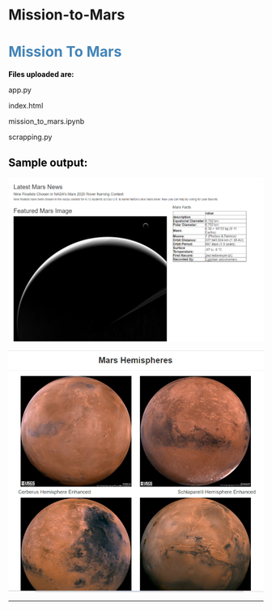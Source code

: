 # Mission-to-Mars
<h1 style="color: #4485b8;"><strong>Mission To Mars</strong></h1>
<p><strong style="color: #000;">Files uploaded are:</strong></p>
<p>app.py</p>
<p>index.html</p>
<p>mission_to_mars.ipynb</p>
<p>scrapping.py</p>
<h2><strong style="color: #000;">Sample output:</strong></h2>
<p><strong style="color: #000;"><img alt="" src="Capture1.png" /><img alt="" src="teses" /></strong></p>
<img alt="" src="Capture2.png" /><img alt="" src="teses" /></strong></p>
<hr />
